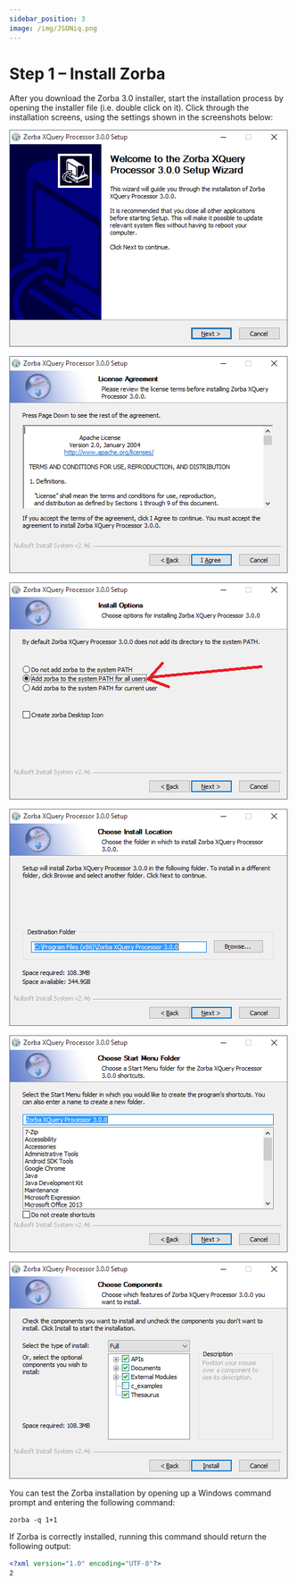 ```yaml
---
sidebar_position: 3
image: /img/JSONiq.png
---
```


# Step 1 – Install Zorba

After you download the Zorba 3.0 installer, start the installation process by opening the installer file (i.e. double click on it). Click through the installation screens, using the settings shown in the screenshots below:

![Zorba Installer 1](./img/zorba-installer-1.png "Zorba Installer 1")

![Zorba Installer 2](./img/zorba-installer-2.png "Zorba Installer 2")

![Zorba Installer 3](./img/zorba-installer-3.png "Zorba Installer 3")

![Zorba Installer 4](./img/zorba-installer-4.png "Zorba Installer 4")

![Zorba Installer 5](./img/zorba-installer-5.png "Zorba Installer 5")

![Zorba Installer 6](./img/zorba-installer-6.png "Zorba Installer 6")

You can test the Zorba installation by opening up a Windows command prompt and entering the following command:

```jsoniq
zorba -q 1+1
```

If Zorba is correctly installed, running this command should return the following output:

```xml
<?xml version="1.0" encoding="UTF-8"?>
2
```
